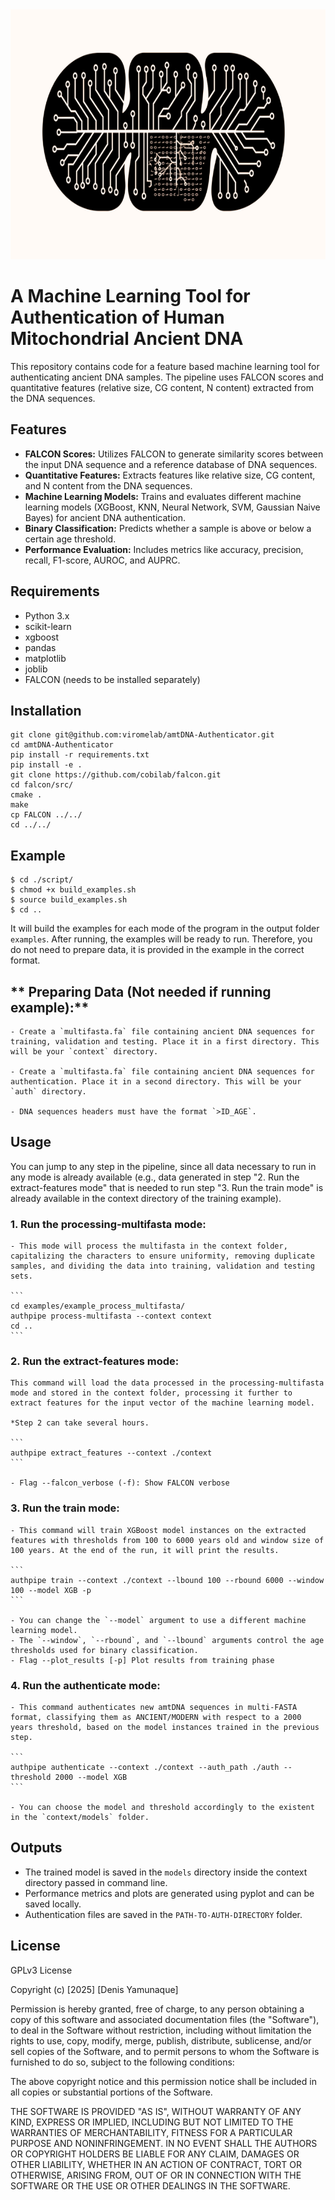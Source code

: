<img src="assets/ai_mt.png" alt="ai_mt" width="800" height="400">


# A Machine Learning Tool for Authentication of Human Mitochondrial Ancient DNA

This repository contains code for a feature based machine learning tool for authenticating ancient DNA samples. The pipeline uses FALCON scores and quantitative features (relative size, CG content, N content) extracted from the DNA sequences.

## Features

* **FALCON Scores:**  Utilizes FALCON to generate similarity scores between the input DNA sequence and a reference database of DNA sequences.
* **Quantitative Features:** Extracts features like relative size, CG content, and N content from the DNA sequences.
* **Machine Learning Models:** Trains and evaluates different machine learning models (XGBoost, KNN, Neural Network, SVM, Gaussian Naive Bayes) for ancient DNA authentication.
* **Binary Classification:** Predicts whether a sample is above or below a certain age threshold.
* **Performance Evaluation:**  Includes metrics like accuracy, precision, recall, F1-score, AUROC, and AUPRC.


## Requirements

* Python 3.x
* scikit-learn
* xgboost
* pandas
* matplotlib
* joblib
* FALCON (needs to be installed separately)

## Installation

```
git clone git@github.com:viromelab/amtDNA-Authenticator.git
cd amtDNA-Authenticator
pip install -r requirements.txt
pip install -e .
git clone https://github.com/cobilab/falcon.git
cd falcon/src/
cmake .
make
cp FALCON ../../
cd ../../
```

## Example

```
$ cd ./script/
$ chmod +x build_examples.sh
$ source build_examples.sh
$ cd ..
```

It will build the examples for each mode of the program in the output folder `examples`. After running, the examples will be ready to run. Therefore, you do not need to prepare data, it is provided in the example in the correct format.

## ** Preparing Data (Not needed if running example):**

    - Create a `multifasta.fa` file containing ancient DNA sequences for training, validation and testing. Place it in a first directory. This will be your `context` directory.

    - Create a `multifasta.fa` file containing ancient DNA sequences for authentication. Place it in a second directory. This will be your `auth` directory.

    - DNA sequences headers must have the format `>ID_AGE`.

## Usage

You can jump to any step in the pipeline, since all data necessary to run in any mode is already available (e.g., data generated in step "2. Run the extract-features mode" that is needed to run step "3. Run the train mode" is already available in the context directory of the training example).

### **1. Run the processing-multifasta mode:**

    - This mode will process the multifasta in the context folder, capitalizing the characters to ensure uniformity, removing duplicate samples, and dividing the data into training, validation and testing sets.

    ```
    cd examples/example_process_multifasta/
    authpipe process-multifasta --context context
    cd ..
    ```

### **2. Run the extract-features mode:**

    This command will load the data processed in the processing-multifasta mode and stored in the context folder, processing it further to extract features for the input vector of the machine learning model.

    *Step 2 can take several hours.

    ```
    authpipe extract_features --context ./context
    ```

    - Flag --falcon_verbose (-f): Show FALCON verbose

### **3. Run the train mode:**

    - This command will train XGBoost model instances on the extracted features with thresholds from 100 to 6000 years old and window size of 100 years. At the end of the run, it will print the results.

    ```
    authpipe train --context ./context --lbound 100 --rbound 6000 --window 100 --model XGB -p
    ```

    - You can change the `--model` argument to use a different machine learning model.
    - The `--window`, `--rbound`, and `--lbound` arguments control the age thresholds used for binary classification.
    - Flag --plot_results [-p] Plot results from training phase

### **4. Run the authenticate mode:**

    - This command authenticates new amtDNA sequences in multi-FASTA format, classifying them as ANCIENT/MODERN with respect to a 2000 years threshold, based on the model instances trained in the previous step.

    ```
    authpipe authenticate --context ./context --auth_path ./auth --threshold 2000 --model XGB
    ```
    
    - You can choose the model and threshold accordingly to the existent in the `context/models` folder.

## Outputs

* The trained model is saved in the `models` directory inside the context directory passed in command line.
* Performance metrics and plots are generated using pyplot and can be saved locally.
* Authentication files are saved in the `PATH-TO-AUTH-DIRECTORY` folder.

## License

GPLv3 License

Copyright (c) [2025] [Denis Yamunaque]

Permission is hereby granted, free of charge, to any person obtaining a copy
of this software and associated documentation files (the "Software"), to deal
in the Software without restriction, including without limitation the rights
to use, copy, modify, merge, publish, distribute, sublicense, and/or sell
copies of the Software, and to permit persons to whom the Software is
furnished to do so, subject to the following conditions:

The above copyright notice and this permission notice shall be included in all
copies or substantial portions of the Software.

THE SOFTWARE IS PROVIDED "AS IS", WITHOUT WARRANTY OF ANY KIND, EXPRESS OR
IMPLIED, INCLUDING BUT NOT LIMITED TO THE WARRANTIES OF MERCHANTABILITY,
FITNESS FOR A PARTICULAR PURPOSE AND NONINFRINGEMENT. IN NO EVENT SHALL THE
AUTHORS OR COPYRIGHT HOLDERS BE LIABLE FOR ANY CLAIM, DAMAGES OR OTHER
LIABILITY, WHETHER IN AN ACTION OF CONTRACT, TORT OR OTHERWISE, ARISING FROM,
OUT OF OR IN CONNECTION WITH THE SOFTWARE OR THE USE OR OTHER DEALINGS IN THE
SOFTWARE.